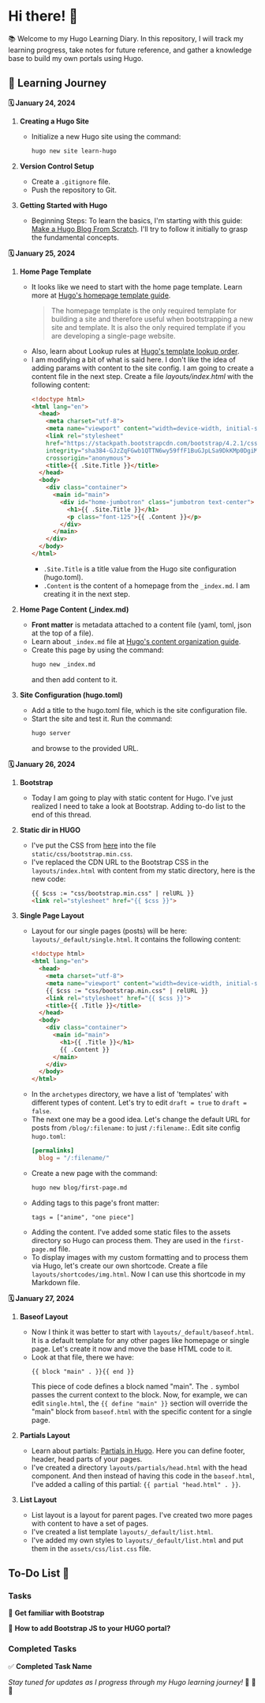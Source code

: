 # Hi there! 👋

📚 Welcome to my Hugo Learning Diary. In this repository, I will track my learning progress, take notes for future reference, and gather a knowledge base to build my own portals using Hugo.

## 🚀 Learning Journey

**🗓️ January 24, 2024**

1. **Creating a Hugo Site**
   - Initialize a new Hugo site using the command:
     ```bash
     hugo new site learn-hugo
     ```

2. **Version Control Setup**
   - Create a `.gitignore` file.
   - Push the repository to Git.

3. **Getting Started with Hugo**
   - Beginning Steps: To learn the basics, I'm starting with this guide: [Make a Hugo Blog From Scratch](https://zwbetz.com/make-a-hugo-blog-from-scratch/). I'll try to follow it initially to grasp the fundamental concepts.

**🗓️ January 25, 2024**

1. **Home Page Template**
   - It looks like we need to start with the home page template. Learn more at [Hugo's homepage template guide](https://gohugo.io/templates/homepage/#readout).
     > The homepage template is the only required template for building a site and therefore useful when bootstrapping a new site and template. It is also the only required template if you are developing a single-page website.
   - Also, learn about Lookup rules at [Hugo's template lookup order](https://gohugo.io/templates/lookup-order/).
   - I am modifying a bit of what is said here. I don't like the idea of adding params with content to the site config. I am going to create a content file in the next step. Create a file *layouts/index.html* with the following content:
     ```html
     <!doctype html>
     <html lang="en">
       <head>
         <meta charset="utf-8">
         <meta name="viewport" content="width=device-width, initial-scale=1, shrink-to-fit=no">
         <link rel="stylesheet"
         href="https://stackpath.bootstrapcdn.com/bootstrap/4.2.1/css/bootstrap.min.css"
         integrity="sha384-GJzZqFGwb1QTTN6wy59ffF1BuGJpLSa9DkKMp0DgiMDm4iYMj70gZWKYbI706tWS"
         crossorigin="anonymous">
         <title>{{ .Site.Title }}</title>
       </head>
       <body>
         <div class="container">
           <main id="main">
             <div id="home-jumbotron" class="jumbotron text-center">
               <h1>{{ .Site.Title }}</h1>
               <p class="font-125">{{ .Content }}</p>
             </div>
           </main>
         </div>
       </body>
     </html>
     ```
     - `.Site.Title` is a title value from the Hugo site configuration (hugo.toml).
     - `.Content` is the content of a homepage from the `_index.md`. I am creating it in the next step.

2. **Home Page Content (_index.md)**
   - **Front matter** is metadata attached to a content file (yaml, toml, json at the top of a file).
   - Learn about `_index.md` file at [Hugo's content organization guide](https://gohugo.io/content-management/organization/#index-pages-_indexmd).
   - Create this page by using the command: 
     ```bash
     hugo new _index.md
     ```
     and then add content to it.

3. **Site Configuration (hugo.toml)**
   - Add a title to the hugo.toml file, which is the site configuration file.
   - Start the site and test it. Run the command:
     ```bash
     hugo server
     ```
     and browse to the provided URL.

**🗓️ January 26, 2024**

1. **Bootstrap**
   - Today I am going to play with static content for Hugo. I've just realized I need to take a look at Bootstrap. Adding to-do list to the end of this thread.

2. **Static dir in HUGO**
   - I've put the CSS from [here](https://raw.githubusercontent.com/zwbetz-gh/make-a-hugo-blog-from-scratch/master/static/css/bootstrap.min.css) into the file `static/css/bootstrap.min.css`.
   - I've replaced the CDN URL to the Bootstrap CSS in the `layouts/index.html` with content from my static directory, here is the new code:
     ```html
     {{ $css := "css/bootstrap.min.css" | relURL }}
     <link rel="stylesheet" href="{{ $css }}">
     ```

3. **Single Page Layout**
   - Layout for our single pages (posts) will be here: `layouts/_default/single.html`. It contains the following content:
     ```html
     <!doctype html>
     <html lang="en">
       <head>
         <meta charset="utf-8">
         <meta name="viewport" content="width=device-width, initial-scale=1, shrink-to-fit=no">
         {{ $css := "css/bootstrap.min.css" | relURL }}
         <link rel="stylesheet" href="{{ $css }}">
         <title>{{ .Title }}</title>
       </head>
       <body>
         <div class="container">
           <main id="main">
             <h1>{{ .Title }}</h1>
             {{ .Content }}
           </main>
         </div>
       </body>
     </html>
     ```
   - In the `archetypes` directory, we have a list of 'templates' with different types of content. Let's try to edit `draft = true` to `draft = false`.
   - The next one may be a good idea. Let's change the default URL for posts from `/blog/:filename:` to just `/:filename:`. Edit site config `hugo.toml`:
     ```toml
     [permalinks]
       blog = "/:filename/"
     ```
   - Create a new page with the command:
     ```bash
     hugo new blog/first-page.md
     ```
   - Adding tags to this page's front matter:
     ```
     tags = ["anime", "one piece"]
     ```
   - Adding the content. I've added some static files to the assets directory so Hugo can process them. They are used in the `first-page.md` file.
   - To display images with my custom formatting and to process them via Hugo, let's create our own shortcode. Create a file `layouts/shortcodes/img.html`. Now I can use this shortcode in my Markdown file.

**🗓️ January 27, 2024**

1. **Baseof Layout**
   - Now I think it was better to start with `layouts/_default/baseof.html`. It is a default template for any other pages like homepage or single page. Let's create it now and move the base HTML code to it.
   - Look at that file, there we have:
     ```
     {{ block "main" . }}{{ end }}
     ```
     This piece of code defines a block named "main". The `.` symbol passes the current context to the block. Now, for example, we can edit `single.html`, the `{{ define "main" }}` section will override the "main" block from `baseof.html` with the specific content for a single page.

2. **Partials Layout**
   - Learn about partials: [Partials in Hugo](https://gohugo.io/templates/partials/#readout). Here you can define footer, header, head parts of your pages.
   - I've created a directory `layouts/partials/head.html` with the head component. And then instead of having this code in the `baseof.html`, I've added a calling of this partial: `{{ partial "head.html" . }}`.

3. **List Layout**
   - List layout is a layout for parent pages. I've created two more pages with content to have a set of pages.
   - I've created a list template `layouts/_default/list.html`.
   - I've added my own styles to `layouts/_default/list.html` and put them in the `assets/css/list.css` file.


## To-Do List 📝

### Tasks
🔲 **Get familiar with Bootstrap**

🔲 **How to add Bootstrap JS to your HUGO portal?**

### Completed Tasks
✅ **Completed Task Name**

*Stay tuned for updates as I progress through my Hugo learning journey!* 🌟 🌈 🦄